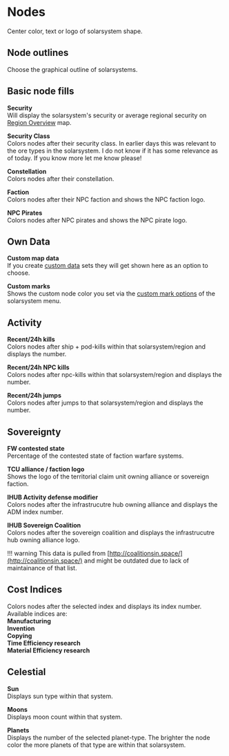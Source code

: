 # Nodes
Center color, text or logo of solarsystem shape.

## Node outlines
Choose the graphical outline of solarsystems.

## Basic node fills
**Security**<br>
Will display the solarsystem's security or average regional security on [Region Overview](https://eveeye.readthedocs.io/en/latest/map/layout/) map.

**Security Class**<br>
Colors nodes after their security class. In earlier days this was relevant to the ore types in the solarsystem. I do not know if it has some relevance as of today. If you know more let me know please!

**Constellation**<br>
Colors nodes after their constellation.

**Faction**<br>
Colors nodes after their NPC faction and shows the NPC faction logo.

**NPC Pirates**<br>
Colors nodes after NPC pirates and shows the NPC pirate logo.

## Own Data
**Custom map data**<br>
If you create [custom data](https://eveeye.readthedocs.io/en/latest/data/database/) sets they will get shown here as an option to choose.

**Custom marks**<br>
Shows the custom node color you set via the [custom mark options](https://eveeye.readthedocs.io/en/latest/sharing/custom-marks/) of the solarsystem menu.

## Activity
<!--**Hub Trade**<br>
Colors and labels nodes after the sum of total isk of buy and sell orders of the *hub* of that system. The *hub* is the npc-station within a solarsystem with highest value described.  On Region Map it shows the sum of all *hubs* of that region.<br>
M = Million isk<br>
B = Billion isk<br>
T = Tillion isk-->

**Recent/24h kills**<br>
Colors nodes after ship + pod-kills within that solarsystem/region and displays the number. 

**Recent/24h NPC kills**<br>
Colors nodes after npc-kills within that solarsystem/region and displays the number.

**Recent/24h jumps**<br>
Colors nodes after jumps to that solarsystem/region and displays the number. 

## Sovereignty
**FW contested state**<br>
Percentage of the contested state of faction warfare systems.

**TCU alliance / faction logo**<br>
Shows the logo of the territorial claim unit owning alliance or sovereign faction.

**IHUB Activity defense modifier**<br>
Colors nodes after the infrastrucutre hub owning alliance and displays the ADM index number.

**IHUB Sovereign Coalition**<br>
Colors nodes after the sovereign coalition and displays the infrastrucutre hub owning alliance logo.

!!! warning
    This data is pulled from [http://coalitionsin.space/](http://coalitionsin.space/) and might be outdated due to lack of maintainance of that list.

## Cost Indices
Colors nodes after the selected index and displays its index number. Available indices are:<br>
**Manufacturing<br>
Invention<br>
Copying<br>
Time Efficiency research<br>
Material Efficiency research**

## Celestial
**Sun**<br>
Displays sun type within that system.

**Moons**<br>
Displays moon count within that system.

**Planets**<br>
Displays the number of the selected planet-type. The brighter the node color the more planets of that type are within that solarsystem.
<!--stackedit_data:
eyJoaXN0b3J5IjpbMTMxNjA0MjUwNCwtMjEyMzQzNjY1MCwtMj
E0MzY1NjU5NCw0Nzc1Mzk5OSw4MDkyMjk5ODgsMTY1NTM5NjA1
MywxNzUyODQyNTAzLC0xMDcyOTA3MzQ2LC0xNjMyMjM2MzI2LD
E3NzE5NDkzNDYsMTU5NzM5NDIzN119
-->